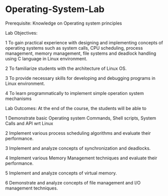 # Operating-System-Lab

Prerequisite: Knowledge on Operating system principles

Lab Objectives:

1 To gain practical experience with designing and implementing concepts of operating
systems such as system calls, CPU scheduling, process management, memory management,
file systems and deadlock handling using C language in Linux environment.

2 To familiarize students with the architecture of Linux OS.

3 To provide necessary skills for developing and debugging programs in Linux environment.

4 To learn programmatically to implement simple operation system mechanisms

Lab Outcomes: At the end of the course, the students will be able to

1 Demonstrate basic Operating system Commands, Shell scripts, System Calls and API wrt
Linux

2 Implement various process scheduling algorithms and evaluate their performance.

3 Implement and analyze concepts of synchronization and deadlocks.

4 Implement various Memory Management techniques and evaluate their performance.

5 Implement and analyze concepts of virtual memory.

6 Demonstrate and analyze concepts of file management and I/O management techniques.
